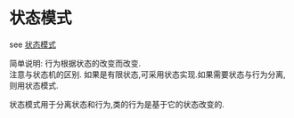 # 状态模式

see [状态模式](https://www.runoob.com/design-pattern/state-pattern.html)


简单说明: 行为根据状态的改变而改变.  
注意与状态机的区别. 如果是有限状态,可采用状态实现.如果需要状态与行为分离,则用状态模式.


状态模式用于分离状态和行为,类的行为是基于它的状态改变的.


